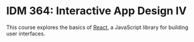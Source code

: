 # IDM 364: Interactive App Design IV

This course explores the basics of [React](https://reactjs.org), a JavaScript library for building user interfaces.